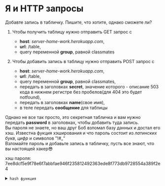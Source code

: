 # Я и HTTP запросы

Добавте запись в табличку. Пишите, что хотите, однако сможете ли?

1. Чтобы получить таблицу нужно отправить GET запрос с<br>
    * **host**: _server-home-work.herokuapp.com_,<br>
    * **url**: /table,<br>
    * query переменной **group**, равной classmates<br>


2. Чтобы добавить запись в таблицу нужно отправить POST запрос с<br>
    * **host**: _server-home-work.herokuapp.com_,<br>
    * **url**: /table,<br>
    * query переменной **group**, равной classmates,
    * передать в заголовках **secret**, значение которого - описание 503 кода в нижнем регистре без пробелов(для 404 это
      будет notfound),<br>
    * передать в заголовках **name**(свое имя),<br>
    * в теле передать **сообщение** для таблицы

Однако не все так просто, это секретная табличка и вам нужно передать **password** в заголовках, чтобы добавить туда запись.<br>
Вы пароля не знаете, но ваш друг Боб взломал базу данных и достал его хэш. Известна фукция хэширования и что пароль 
состоит из _латинских букв_, _цифр_ и символов "!#_"<br>
Взломайте пароль и добавьте запись в табличку, пусть все знают, что вы настоящей хакер😎

хэш пароля: 7ee8dcf5e9f78e6f7abbfae946f235812492363ede8f773db9728554a389f2e4

<details>
<summary><code>hash функция</code></summary>

```java
public static String sha256(final String base) {
        try {
            final MessageDigest digest = MessageDigest.getInstance("SHA-256");
            final byte[] hash = digest.digest(base.getBytes(StandardCharsets.UTF_8));
            final StringBuilder hexString = new StringBuilder();
            for (byte b : hash) {
                final String hex = Integer.toHexString(0xff & b);
                if (hex.length() == 1) hexString.append('0');
                hexString.append(hex);
            }
            return hexString.toString();
        } catch (Exception ignored) {
            return "";
        }
    }
```

</details>

